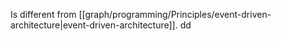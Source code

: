 Is different from [[graph/programming/Principles/event-driven-architecture|event-driven-architecture]].
dd